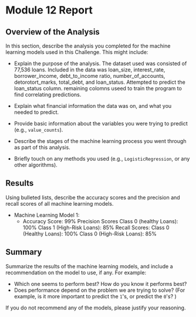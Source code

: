 # Module 12 Report 

## Overview of the Analysis

In this section, describe the analysis you completed for the machine learning models used in this Challenge. This might include:

* Explain the purpose of the analysis.
The dataset used was consisted of 77,536 loans. Included in the data was loan_size, interest_rate, borrower_income, debt_to_income ratio, number_of_accounts, detorotort_marks, total_debt, and loan_status. Attempted to predict the loan_status column. remaining colomns useed to train the program to find correlating predictions.
* Explain what financial information the data was on, and what you needed to predict.
* Provide basic information about the variables you were trying to predict (e.g., `value_counts`).
* Describe the stages of the machine learning process you went through as part of this analysis.

* Briefly touch on any methods you used (e.g., `LogisticRegression`, or any other algorithms).


## Results

Using bulleted lists, describe the accuracy scores and the precision and recall scores of all machine learning models.

* Machine Learning Model 1:
    * Accuracy Score: 99%
    Precision Scores
    Class 0 (healthy Loans): 100%
    Class 1 (High-Risk Loans): 85%
    Recall Scores:
    Class 0 (Healthy Loans): 100%
    Class 0 (High-Risk Loans): 85%

## Summary

Summarize the results of the machine learning models, and include a recommendation on the model to use, if any. For example:

* Which one seems to perform best? How do you know it performs best?
* Does performance depend on the problem we are trying to solve? (For example, is it more important to predict the `1`'s, or predict the `0`'s? )

If you do not recommend any of the models, please justify your reasoning.
